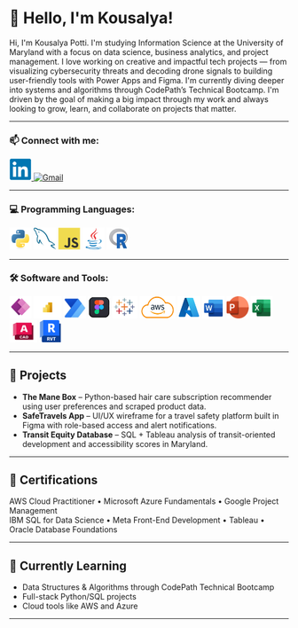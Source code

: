 # 👋 Hello, I'm Kousalya!

Hi, I'm Kousalya Potti. I'm studying Information Science at the University of Maryland with a focus on data science, business analytics, and project management. I love working on creative and impactful tech projects — from visualizing cybersecurity threats and decoding drone signals to building user-friendly tools with Power Apps and Figma. I'm currently diving deeper into systems and algorithms through CodePath’s Technical Bootcamp. I'm driven by the goal of making a big impact through my work and always looking to grow, learn, and collaborate on projects that matter.

---

### 📫 Connect with me:
<a href="https://www.linkedin.com/in/kousalya-potti/" target="_blank">
  <img src="https://raw.githubusercontent.com/devicons/devicon/master/icons/linkedin/linkedin-original.svg" alt="LinkedIn" width="40" height="40"/>
</a>
<a href="mailto:kousalyapotti1@gmail.com" target="_blank">
  <img src="https://upload.wikimedia.org/wikipedia/commons/4/4e/Gmail_Icon.png" alt="Gmail" width="40" height="40"/>
</a>

---

### 💻 Programming Languages:
<p>
  <img src="https://raw.githubusercontent.com/devicons/devicon/master/icons/python/python-original.svg" alt="Python" width="40" height="40"/>
  <img src="https://raw.githubusercontent.com/devicons/devicon/master/icons/mysql/mysql-original.svg" alt="MySQL" width="40" height="40"/>
  <img src="https://raw.githubusercontent.com/devicons/devicon/master/icons/javascript/javascript-original.svg" alt="JavaScript" width="40" height="40"/>
  <img src="https://raw.githubusercontent.com/devicons/devicon/master/icons/java/java-original.svg" alt="Java" width="40" height="40"/>
  <img src="r_programming.png" alt="R" width="40" height="40"/>
</p>

---

### 🛠️ Software and Tools:
<p>
  <img src="microsoft_power_apps.png" alt="Power Apps" width="40" height="40"/>
  <img src="powerbi.png" alt="Power BI" width="50" height="40"/>
  <img src="power_automate.png" alt="Power Automate" width="40" height="40"/>
 
  <img src="figma.png" alt="Figma" width="40" height="40"/>
  <img src="tableau.png" alt="Tableau" width="45" height="40"/>
  <img src="aws.png" alt="AWS" width="65" height="40"/>
  <img src="azure.png" alt="Azure" width="40" height="40"/>
  
  <img src="microsoft_word.png" alt="Word" width="40" height="40"/>
  <img src="microsoft_powerpoint.png" alt="PowerPoint" width="40" height="40"/>
  <img src="microsoft_excel.png" alt="Excel" width="40" height="40"/>
  <img src="autocad.png" alt="AutoCAD" width="50" height="40"/>
  <img src="revit.png" alt="Revit" width="40" height="40"/>
</p>

---

## 🚀 Projects

- **The Mane Box** – Python-based hair care subscription recommender using user preferences and scraped product data.
- **SafeTravels App** – UI/UX wireframe for a travel safety platform built in Figma with role-based access and alert notifications.
- **Transit Equity Database** – SQL + Tableau analysis of transit-oriented development and accessibility scores in Maryland.

---

## 📜 Certifications

AWS Cloud Practitioner • Microsoft Azure Fundamentals • Google Project Management  
IBM SQL for Data Science • Meta Front-End Development • Tableau • Oracle Database Foundations

---

## 🌱 Currently Learning

- Data Structures & Algorithms through CodePath Technical Bootcamp  
- Full-stack Python/SQL projects  
- Cloud tools like AWS and Azure

---
